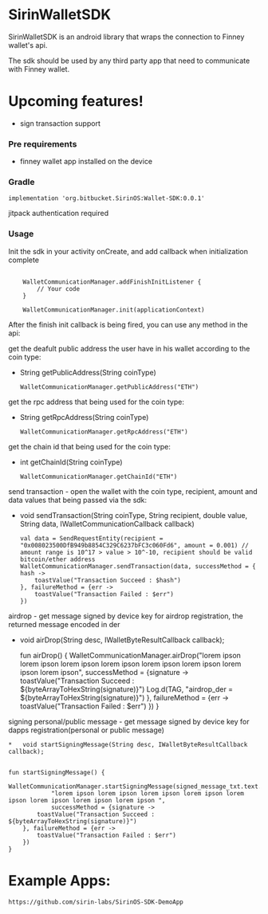 # SirinWalletSDK
SirinWalletSDK is an android library that wraps the connection to Finney wallet's api.

The sdk should be used by any third party app that need to communicate with Finney wallet.

# Upcoming features!
* sign transaction support

### Pre requirements
*   finney wallet app installed on the device

### Gradle
    implementation 'org.bitbucket.SirinOS:Wallet-SDK:0.0.1'
jitpack authentication required

### Usage
Init the sdk in your activity onCreate, and add callback when initialization complete
##

        WalletCommunicationManager.addFinishInitListener {
            // Your code
        }

        WalletCommunicationManager.init(applicationContext)

After the finish init callback is being fired, you can use any method in the api: 


get the deafult public address the user have in his wallet according to the coin type:

*   String getPublicAddress(String coinType)
    
     
    
        WalletCommunicationManager.getPublicAddress("ETH")

get the rpc address that being used for the coin type: 

*   String getRpcAddress(String coinType)
    
    
    
        WalletCommunicationManager.getRpcAddress("ETH")

get the chain id that being used for the coin type:

*   int getChainId(String coinType)
    
    
    
        WalletCommunicationManager.getChainId("ETH")

send transaction - open the wallet with the coin type, recipient, amount and data values that being passed via the sdk:

*   void sendTransaction(String coinType, String recipient, double value, String data, IWalletCommunicationCallback callback)
    


        val data = SendRequestEntity(recipient = "0x008023500DfB949b8854C329C6237bFC3c060Fd6", amount = 0.001) // amount range is 10^17 > value > 10^-10, recipient should be valid bitcoin/ether address
        WalletCommunicationManager.sendTransaction(data, successMethod = { hash ->
            toastValue("Transaction Succeed : $hash")
        }, failureMethod = {err ->
            toastValue("Transaction Failed : $err")
        })


airdrop - get message signed by device key for airdrop registration, the returned message encoded in der

*   void airDrop(String desc, IWalletByteResultCallback callback);


    fun airDrop() {
        WalletCommunicationManager.airDrop("lorem ipson lorem ipson lorem ipson lorem ipson lorem ipson lorem ipson lorem ipson lorem ipson", successMethod = {signature ->
            toastValue("Transaction Succeed : ${byteArrayToHexString(signature)}")
            Log.d(TAG, "airdrop_der = ${byteArrayToHexString(signature)}")
        }, failureMethod = {err ->
            toastValue("Transaction Failed : $err")
        })
    }

signing personal/public message - get message signed by device key for dapps registration(personal or public message)

    *   void startSigningMessage(String desc, IWalletByteResultCallback callback);


    fun startSigningMessage() {
        WalletCommunicationManager.startSigningMessage(signed_message_txt.text.toString(),
                "lorem ipson lorem ipson lorem ipson lorem ipson lorem ipson lorem ipson lorem ipson lorem ipson ",
                successMethod = {signature ->
            toastValue("Transaction Succeed : ${byteArrayToHexString(signature)}")
        }, failureMethod = {err ->
            toastValue("Transaction Failed : $err")
        })
    }

# Example Apps:
    https://github.com/sirin-labs/SirinOS-SDK-DemoApp

